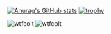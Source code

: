 [![Anurag's GitHub stats](https://github-readme-stats.vercel.app/api?username=wtfcolt&theme=transparent&show_icons=true&include_all_commits=true&count_private=true)](https://github.com/anuraghazra/github-readme-stats)
[![trophy](https://github-profile-trophy.vercel.app/?username=wtfcolt&row=2&column=3&title=-unknown&theme=algolia)](https://github.com/ryo-ma/github-profile-trophy)

<p><img align="left" src="https://github-readme-stats.vercel.app/api/top-langs?username=wtfcolt&show_icons=true&locale=en&layout=compact&theme=transparent" alt="wtfcolt" />
<img align="center" src="https://github-readme-streak-stats.herokuapp.com/?user=wtfcolt&theme=transparent" alt="wtfcolt" /></p>
